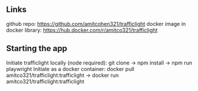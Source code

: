 Links
-----
github repo: https://github.com/amitcohen321/trafficlight
docker image in docker library: https://hub.docker.com/r/amitco321/trafficlight


Starting the app
----------------
Initiate trafficlight locally (node required): git clone -> npm install -> npm run playwright
Initiate as a docker container: docker pull amitco321/trafficlight:trafficlight -> docker run amitco321/trafficlight:trafficlight

